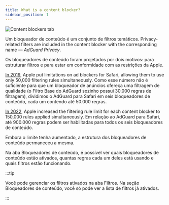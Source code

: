 ```yaml
---
title: What is a content blocker?
sidebar_position: 1
---
```


![Content blockers tab](https://cdn.adtidy.org/public/Adguard/Blog/AG_for_Safari_in-depth_review/Contentblockers.png)

Um bloqueador de conteúdo é um conjunto de filtros temáticos. Privacy-related filters are included in the content blocker with the corresponding name — _AdGuard Privacy_.

Os bloqueadores de conteúdo foram projetados por dois motivos: para estruturar filtros e para estar em conformidade com as restrições da Apple.

[In 2019](https://adguard.com/en/blog/adguard-safari-1-5.html), Apple put limitations on ad blockers for Safari, allowing them to use only 50,000 filtering rules simultaneously. Como esse número não é suficiente para que um bloqueador de anúncios ofereça uma filtragem de qualidade (o Filtro Base do AdGuard sozinho possui 30.000 regras de filtragem), dividimos o AdGuard para Safari em seis bloqueadores de conteúdo, cada um contendo até 50.000 regras.

[In 2022](https://adguard.com/en/blog/adguard-for-safari-1-11.html), Apple increased the filtering rule limit for each content blocker to 150,000 rules applied simultaneously. Em relação ao AdGuard para Safari, até 900.000 regras podem ser habilitadas para todos os seis bloqueadores de conteúdo.

Embora o limite tenha aumentado, a estrutura dos bloqueadores de conteúdo permaneceu a mesma.

Na aba Bloqueadores de conteúdo, é possível ver quais bloqueadores de conteúdo estão ativados, quantas regras cada um deles está usando e quais filtros estão funcionando.

:::tip

Você pode gerenciar os filtros ativados na aba Filtros. Na seção Bloqueadores de conteúdo, você só pode ver a lista de filtros já ativados.

:::
